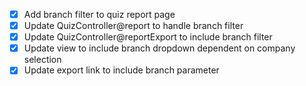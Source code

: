 - [x] Add branch filter to quiz report page
- [x] Update QuizController@report to handle branch filter
- [x] Update QuizController@reportExport to include branch filter
- [x] Update view to include branch dropdown dependent on company selection
- [x] Update export link to include branch parameter
